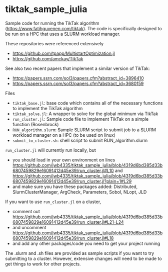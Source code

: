 # tiktak_sample_julia
Sample code for running the TikTak algorithm (https://www.fatihguvenen.com/tiktak). The code is specifically designed to be run on a HPC that uses a SLURM workload manager.

These repositories were referenced extensively
- https://github.com/tpapp/MultistartOptimization.jl
- https://github.com/amckay/TikTak

See also two recent papers that implement a similar version of TikTak:
- https://papers.ssrn.com/sol3/papers.cfm?abstract_id=3896410
- https://papers.ssrn.com/sol3/papers.cfm?abstract_id=3680159

Files 
- ```tiktak_base.jl```: base code which contains all of the necessary functions to implement the TikTak algorithm
- ```tiktak_solve.jl```: A wrapper to solve for the global minimum via TikTak
- ```run_cluster.jl```: Sample code file to implement TikTak on a simple function (Rosenbrock)
- ```RUN_algorithm.slurm```: Sample SLURM script to submit job to a SLURM workload manager on a HPC (to be used on linux)
- ```submit_to_cluster.sh```: shell script to submit RUN_algorithm.slurm

```run_cluster.jl``` will currently run locally, but
- you should load in your own environment on lines https://github.com/jwb4335/tiktak_sample_julia/blob/4319d6bd385d33b6807459829e16091412d45e39/run_cluster.jl#L10 and https://github.com/jwb4335/tiktak_sample_julia/blob/4319d6bd385d33b6807459829e16091412d45e39/run_cluster.jl?plain=1#L29
- and make sure you have these packages added: Distributed, SlurmClusterManager, ArgCheck, Parameters, Sobol, NLopt, JLD

 If you want to use ```run_cluster.jl``` on a cluster, 
 - comment out https://github.com/jwb4335/tiktak_sample_julia/blob/4319d6bd385d33b6807459829e16091412d45e39/run_cluster.jl#L21-L24
 - and uncomment https://github.com/jwb4335/tiktak_sample_julia/blob/4319d6bd385d33b6807459829e16091412d45e39/run_cluster.jl#L18
 - and add any other packages/code you need to get your project running

The .slurm and .sh files are provided as sample scripts if you want to try submitting to a cluster. However, extensive changes will need to be made to get things to work for other projects.
